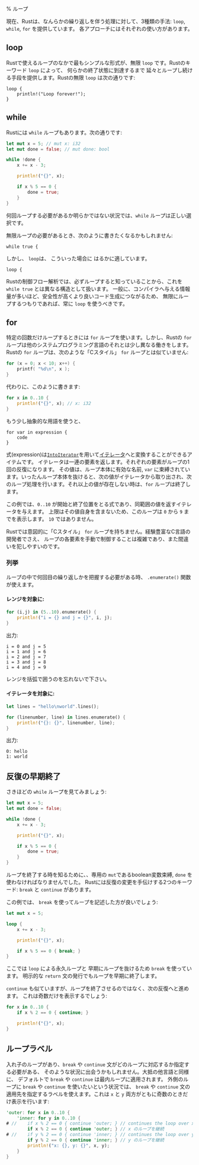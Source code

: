 % ループ
<!-- % Loops -->

<!-- Rust currently provides three approaches to performing some kind of iterative activity. They are: `loop`, `while` and `for`. Each approach has its own set of uses. -->
現在、Rustは、なんらかの繰り返しを伴う処理に対して、3種類の手法: `loop`, `while`, `for` を提供しています。
各アプローチにはそれぞれの使い方があります。

## loop

<!-- The infinite `loop` is the simplest form of loop available in Rust. Using the keyword `loop`, Rust provides a way to loop indefinitely until some terminating statement is reached. Rust's infinite `loop`s look like this: -->
Rustで使えるループのなかで最もシンプルな形式が、無限 `loop` です。Rustのキーワード `loop` によって、
何らかの終了状態に到達するまで 延々とループし続ける手段を提供します。Rustの無限 `loop` は次の通りです:

```rust,ignore
loop {
    println!("Loop forever!");
}
```

## while

<!-- Rust also has a `while` loop. It looks like this: -->
Rustには `while` ループもあります。次の通りです:

```rust
let mut x = 5; // mut x: i32
let mut done = false; // mut done: bool

while !done {
    x += x - 3;

    println!("{}", x);

    if x % 5 == 0 {
        done = true;
    }
}
```

<!-- `while` loops are the correct choice when you’re not sure how many times -->
<!-- you need to loop. -->
何回ループする必要があるか明らかではない状況では、`while` ループは正しい選択です。

<!-- If you need an infinite loop, you may be tempted to write this: -->
無限ループの必要があるとき、次のように書きたくなるかもしれません:

```rust,ignore
while true {
```

<!-- However, `loop` is far better suited to handle this case: -->
しかし、 `loop`は、 こういった場合に はるかに適しています。

```rust,ignore
loop {
```

<!-- Rust’s control-flow analysis treats this construct differently than a `while -->
<!-- true`, since we know that it will always loop. In general, the more information -->
<!-- we can give to the compiler, the better it can do with safety and code -->
<!-- generation, so you should always prefer `loop` when you plan to loop -->
<!-- infinitely. -->
Rustの制御フロー解析では、必ずループすると知っていることから、これを `while true` とは異なる構造として扱います。
一般に、コンパイラへ与える情報量が多いほど、安全性が高くより良いコード生成につながるため、
無限にループするつもりであれば、常に `loop` を使うべきです。


## for

<!-- The `for` loop is used to loop a particular number of times. Rust’s `for` loops -->
<!-- work a bit differently than in other systems languages, however. Rust’s `for` -->
<!-- loop doesn’t look like this “C-style” `for` loop: -->

特定の回数だけループするときには `for` ループを使います。しかし、Rustの `for` ループは他のシステムプログラミング言語のそれとは少し異なる働きをします。 Rustの `for` ループは、次のような「Cスタイル」 `for` ループとは似ていません:

```c
for (x = 0; x < 10; x++) {
    printf( "%d\n", x );
}
```

<!-- Instead, it looks like this: -->
代わりに、このように書きます:

```rust
for x in 0..10 {
    println!("{}", x); // x: i32
}
```

<!-- In slightly more abstract terms, -->
もう少し抽象的な用語を使うと、

```ignore
for var in expression {
    code
}
```

<!-- The expression is an item that can be converted into an [iterator] using -->
<!-- [`IntoIterator`]. The iterator gives back a series of elements. Each element is -->
<!-- one iteration of the loop. That value is then bound to the name `var`, which is -->
<!-- valid for the loop body. Once the body is over, the next value is fetched from -->
<!-- the iterator, and we loop another time. When there are no more values, the `for` -->
<!-- loop is over. -->
式(expression)は[`IntoIterator`]を用いて[イテレータ][iterator]へと変換することができるアイテムです。
イテレータは一連の要素を返します。それぞれの要素がループの1回の反復になります。 その値は、ループ本体に有効な名前, `var` に束縛されています。いったんループ本体を抜けると、次の値がイテレータから取り出され、次のループ処理を行います。それ以上の値が存在しない時は、`for` ループは終了します。

[iterator]: iterators.html
[`IntoIterator`]: ../std/iter/trait.IntoIterator.html

<!-- In our example, `0..10` is an expression that takes a start and an end position, -->
<!-- and gives an iterator over those values. The upper bound is exclusive, though, -->
<!-- so our loop will print `0` through `9`, not `10`. -->
この例では、`0..10` が開始と終了位置をとる式であり、同範囲の値を返すイテレータを与えます。
上限はその値自身を含まないため、このループは `0` から `9` までを表示します。 `10` ではありません。

<!-- Rust does not have the “C-style” `for` loop on purpose. Manually controlling -->
<!-- each element of the loop is complicated and error prone, even for experienced C -->
<!-- developers. -->
Rustでは意図的に「Cスタイル」 `for` ループを持ちません。経験豊富なC言語の開発者でさえ、
ループの各要素を手動で制御することは複雑であり、また間違いを犯しやすいのです。

<!-- ### Enumerate -->
### 列挙

<!-- When you need to keep track of how many times you already looped, you can use the `.enumerate()` function. -->
ループの中で何回目の繰り返しかを把握する必要がある時、 `.enumerate()` 関数が使えます。

<!-- #### On ranges: -->
#### レンジを対象に:

```rust
for (i,j) in (5..10).enumerate() {
    println!("i = {} and j = {}", i, j);
}
```

<!-- Outputs: -->
出力:

```text
i = 0 and j = 5
i = 1 and j = 6
i = 2 and j = 7
i = 3 and j = 8
i = 4 and j = 9
```

<!-- Don't forget to add the parentheses around the range. -->
レンジを括弧で囲うのを忘れないで下さい。

<!-- #### On iterators: -->
#### イテレータを対象に:

```rust
let lines = "hello\nworld".lines();

for (linenumber, line) in lines.enumerate() {
    println!("{}: {}", linenumber, line);
}
```

<!-- Outputs: -->
出力:

```text
0: hello
1: world
```

<!-- ## Ending iteration early -->
## 反復の早期終了

<!-- Let’s take a look at that `while` loop we had earlier: -->
さきほどの `while` ループを見てみましょう:

```rust
let mut x = 5;
let mut done = false;

while !done {
    x += x - 3;

    println!("{}", x);

    if x % 5 == 0 {
        done = true;
    }
}
```

<!-- We had to keep a dedicated `mut` boolean variable binding, `done`, to know -->
<!-- when we should exit out of the loop. Rust has two keywords to help us with -->
<!-- modifying iteration: `break` and `continue`. -->

ループを終了する時を知るために、、専用の `mut`であるboolean変数束縛, `done` を使わなければなりませんでした。
Rustには反復の変更を手伝けする2つのキーワード: `break` と `continue` があります。

<!-- In this case, we can write the loop in a better way with `break`: -->
この例では、 `break` を使ってループを記述した方が良いでしょう:

```rust
let mut x = 5;

loop {
    x += x - 3;

    println!("{}", x);

    if x % 5 == 0 { break; }
}
```

<!-- We now loop forever with `loop` and use `break` to break out early. Issuing an explicit `return` statement will also serve to terminate the loop early. -->
ここでは `loop` による永久ループと 早期にループを抜けるため `break` を使っています。
明示的な `return` 文の発行でもループを早期に終了します。

<!-- `continue` is similar, but instead of ending the loop, goes to the next -->
<!-- iteration. This will only print the odd numbers: -->
`continue` も似ていますが、ループを終了させるのではなく、次の反復へと進めます。
これは奇数だけを表示するでしょう:

```rust
for x in 0..10 {
    if x % 2 == 0 { continue; }

    println!("{}", x);
}
```

<!-- ## Loop labels -->
## ループラベル

<!-- You may also encounter situations where you have nested loops and need to -->
<!-- specify which one your `break` or `continue` statement is for. Like most -->
<!-- other languages, by default a `break` or `continue` will apply to innermost -->
<!-- loop. In a situation where you would like to `break` or `continue` for one -->
<!-- of the outer loops, you can use labels to specify which loop the `break` or -->
<!--  `continue` statement applies to. This will only print when both `x` and `y` are -->
<!--  odd: -->
入れ子のループがあり、`break` や `continue` 文がどのループに対応するか指定する必要がある、
そのような状況に出会うかもしれません。大抵の他言語と同様に、 デフォルトで `break` や `continue` は最内ループに適用されます。
外側のループに `break` や `continue` を使いたいという状況では、 `break` や `continue` 文の適用先を指定するラベルを使えます。これは `x` と `y` 両方がともに奇数のときだけ表示を行います:

```rust
'outer: for x in 0..10 {
    'inner: for y in 0..10 {
# //    if x % 2 == 0 { continue 'outer; } // continues the loop over x
        if x % 2 == 0 { continue 'outer; } // x のループを継続
# //    if y % 2 == 0 { continue 'inner; } // continues the loop over y
        if y % 2 == 0 { continue 'inner; } // y のループを継続
        println!("x: {}, y: {}", x, y);
    }
}
```
